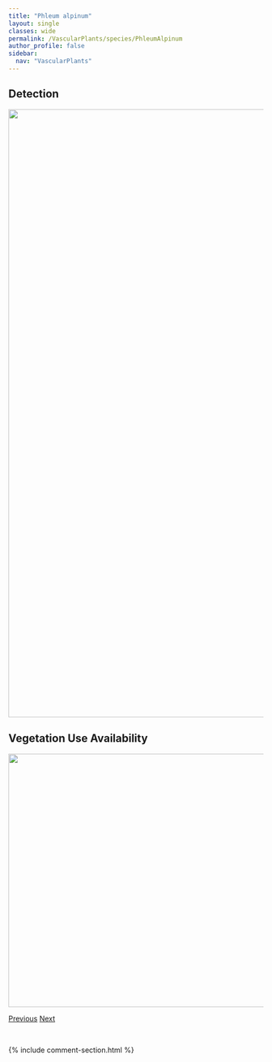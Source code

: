 ```yaml
---
title: "Phleum alpinum"
layout: single
classes: wide
permalink: /VascularPlants/species/PhleumAlpinum
author_profile: false
sidebar:
  nav: "VascularPlants"
---
```


<h2>Detection</h2>

<a href="https://drive.google.com/uc?export=view&id=1k9Duy12Ac1AxUbg-79FxacRAfCq9Th4W">
<img src="https://drive.google.com/uc?export=view&id=1k9Duy12Ac1AxUbg-79FxacRAfCq9Th4W" height = "1200" width = "800">
</a>


<h2>Vegetation Use Availability</h2>

<a href="https://drive.google.com/uc?export=view&id=11lwLFc5uBj-8Qg0PCENTVdDeaau-12rh">
<img src="https://drive.google.com/uc?export=view&id=11lwLFc5uBj-8Qg0PCENTVdDeaau-12rh" height = "500" width = "1000">
</a>


<a href="/DevelopmentWebsite/VascularPlants/species/PhaseolusVulgaris" class="pagination--pager" title="Phaseolus vulgaris">Previous</a> <a href="/DevelopmentWebsite/VascularPlants/species/PhleumPratense" class="pagination--pager" title="Phleum pratense">Next</a>

<p>&nbsp;</p>

{% include comment-section.html %}
